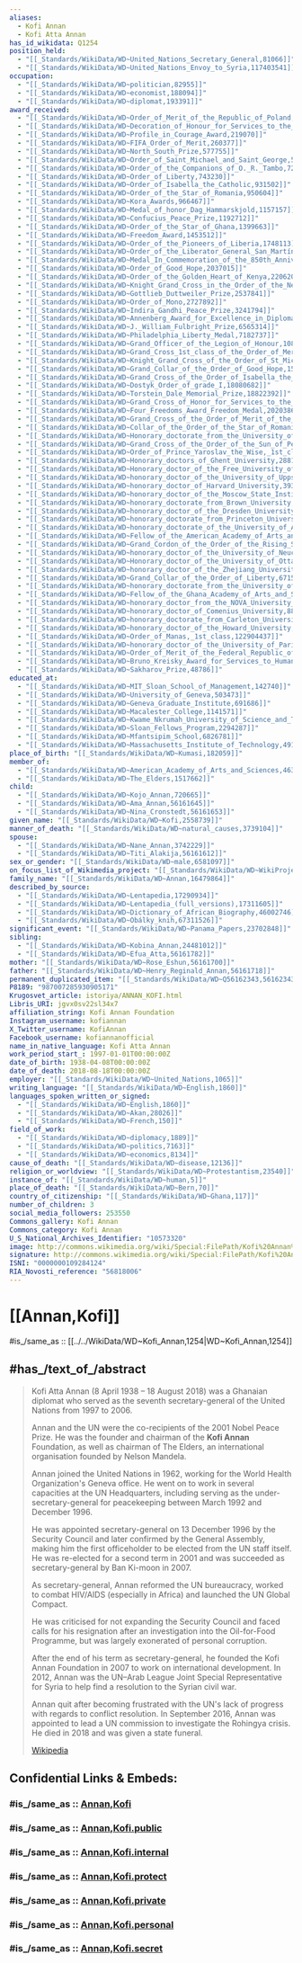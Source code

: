 ```yaml
---
aliases:
  - Kofi Annan
  - Kofi Atta Annan
has_id_wikidata: Q1254
position_held:
  - "[[_Standards/WikiData/WD~United_Nations_Secretary_General,81066]]"
  - "[[_Standards/WikiData/WD~United_Nations_Envoy_to_Syria,117403541]]"
occupation:
  - "[[_Standards/WikiData/WD~politician,82955]]"
  - "[[_Standards/WikiData/WD~economist,188094]]"
  - "[[_Standards/WikiData/WD~diplomat,193391]]"
award_received:
  - "[[_Standards/WikiData/WD~Order_of_Merit_of_the_Republic_of_Poland,93982]]"
  - "[[_Standards/WikiData/WD~Decoration_of_Honour_for_Services_to_the_Republic_of_Austria,94044]]"
  - "[[_Standards/WikiData/WD~Profile_in_Courage_Award,219070]]"
  - "[[_Standards/WikiData/WD~FIFA_Order_of_Merit,260377]]"
  - "[[_Standards/WikiData/WD~North_South_Prize,577755]]"
  - "[[_Standards/WikiData/WD~Order_of_Saint_Michael_and_Saint_George,585087]]"
  - "[[_Standards/WikiData/WD~Order_of_the_Companions_of_O._R._Tambo,727815]]"
  - "[[_Standards/WikiData/WD~Order_of_Liberty,743230]]"
  - "[[_Standards/WikiData/WD~Order_of_Isabella_the_Catholic,931502]]"
  - "[[_Standards/WikiData/WD~Order_of_the_Star_of_Romania,950604]]"
  - "[[_Standards/WikiData/WD~Kora_Awards,966467]]"
  - "[[_Standards/WikiData/WD~Medal_of_honor_Dag_Hammarskjold,1157157]]"
  - "[[_Standards/WikiData/WD~Confucius_Peace_Prize,1192712]]"
  - "[[_Standards/WikiData/WD~Order_of_the_Star_of_Ghana,1399663]]"
  - "[[_Standards/WikiData/WD~Freedom_Award,1453512]]"
  - "[[_Standards/WikiData/WD~Order_of_the_Pioneers_of_Liberia,1748113]]"
  - "[[_Standards/WikiData/WD~Order_of_the_Liberator_General_San_Martín,1783970]]"
  - "[[_Standards/WikiData/WD~Medal_In_Commemoration_of_the_850th_Anniversary_of_Moscow_,1992013]]"
  - "[[_Standards/WikiData/WD~Order_of_Good_Hope,2037015]]"
  - "[[_Standards/WikiData/WD~Order_of_the_Golden_Heart_of_Kenya,2206209]]"
  - "[[_Standards/WikiData/WD~Knight_Grand_Cross_in_the_Order_of_the_Netherlands_Lion,2297608]]"
  - "[[_Standards/WikiData/WD~Gottlieb_Duttweiler_Prize,2537841]]"
  - "[[_Standards/WikiData/WD~Order_of_Mono,2727892]]"
  - "[[_Standards/WikiData/WD~Indira_Gandhi_Peace_Prize,3241794]]"
  - "[[_Standards/WikiData/WD~Annenberg_Award_for_Excellence_in_Diplomacy,4769000]]"
  - "[[_Standards/WikiData/WD~J._William_Fulbright_Prize,6565314]]"
  - "[[_Standards/WikiData/WD~Philadelphia_Liberty_Medal,7182737]]"
  - "[[_Standards/WikiData/WD~Grand_Officer_of_the_Legion_of_Honour,10855216]]"
  - "[[_Standards/WikiData/WD~Grand_Cross_1st_class_of_the_Order_of_Merit_of_the_Federal_Republic_of_Germany,10905105]]"
  - "[[_Standards/WikiData/WD~Knight_Grand_Cross_of_the_Order_of_St_Michael_and_St_George,12177423]]"
  - "[[_Standards/WikiData/WD~Grand_Collar_of_the_Order_of_Good_Hope,15279677]]"
  - "[[_Standards/WikiData/WD~Grand_Cross_of_the_Order_of_Isabella_the_Catholic,17365974]]"
  - "[[_Standards/WikiData/WD~Dostyk_Order_of_grade_I,18080682]]"
  - "[[_Standards/WikiData/WD~Torstein_Dale_Memorial_Prize,18822392]]"
  - "[[_Standards/WikiData/WD~Grand_Cross_of_Honor_for_Services_to_the_Republic_of_Austria,19883682]]"
  - "[[_Standards/WikiData/WD~Four_Freedoms_Award_Freedom_Medal,20203866]]"
  - "[[_Standards/WikiData/WD~Grand_Cross_of_the_Order_of_Merit_of_the_Republic_of_Poland,20853482]]"
  - "[[_Standards/WikiData/WD~Collar_of_the_Order_of_the_Star_of_Romania,20857526]]"
  - "[[_Standards/WikiData/WD~Honorary_doctorate_from_the_University_of_Geneva,25287226]]"
  - "[[_Standards/WikiData/WD~Grand_Cross_of_the_Order_of_the_Sun_of_Peru,25755314]]"
  - "[[_Standards/WikiData/WD~Order_of_Prince_Yaroslav_the_Wise,_1st_class,28481165]]"
  - "[[_Standards/WikiData/WD~Honorary_doctors_of_Ghent_University,28814622]]"
  - "[[_Standards/WikiData/WD~Honorary_doctor_of_the_Free_University_of_Berlin,32331664]]"
  - "[[_Standards/WikiData/WD~honorary_doctor_of_the_University_of_Uppsala,38040410]]"
  - "[[_Standards/WikiData/WD~honorary_doctor_of_Harvard_University,39384825]]"
  - "[[_Standards/WikiData/WD~honorary_doctor_of_the_Moscow_State_Institute_of_International_Relations,41695835]]"
  - "[[_Standards/WikiData/WD~honorary_doctorate_from_Brown_University,41795411]]"
  - "[[_Standards/WikiData/WD~honorary_doctor_of_the_Dresden_University_of_Technology,41805943]]"
  - "[[_Standards/WikiData/WD~honorary_doctorate_from_Princeton_University,42309226]]"
  - "[[_Standards/WikiData/WD~honorary_doctorate_of_the_University_of_Alcala,50621866]]"
  - "[[_Standards/WikiData/WD~Fellow_of_the_American_Academy_of_Arts_and_Sciences,52382875]]"
  - "[[_Standards/WikiData/WD~Grand_Cordon_of_the_Order_of_the_Rising_Sun,55339171]]"
  - "[[_Standards/WikiData/WD~honorary_doctor_of_the_University_of_Neuchâtel,60824489]]"
  - "[[_Standards/WikiData/WD~Honorary_doctor_of_the_University_of_Ottawa,62592341]]"
  - "[[_Standards/WikiData/WD~honorary_doctor_of_the_Zhejiang_University,63091998]]"
  - "[[_Standards/WikiData/WD~Grand_Collar_of_the_Order_of_Liberty,67155304]]"
  - "[[_Standards/WikiData/WD~honorary_doctorate_from_the_University_of_Notre_Dame,68599272]]"
  - "[[_Standards/WikiData/WD~Fellow_of_the_Ghana_Academy_of_Arts_and_Sciences,69326471]]"
  - "[[_Standards/WikiData/WD~honorary_doctor_from_the_NOVA_University_Lisbon,69626819]]"
  - "[[_Standards/WikiData/WD~honorary_doctor_of_Comenius_University,88466601]]"
  - "[[_Standards/WikiData/WD~honorary_doctorate_from_Carleton_University,101087561]]"
  - "[[_Standards/WikiData/WD~honorary_doctor_of_the_Howard_University,101422305]]"
  - "[[_Standards/WikiData/WD~Order_of_Manas,_1st_class,122904437]]"
  - "[[_Standards/WikiData/WD~honorary_doctor_of_the_University_of_Paris_1_Pantheon_Sorbonne,126416227]]"
  - "[[_Standards/WikiData/WD~Order_of_Merit_of_the_Federal_Republic_of_Germany,21164]]"
  - "[[_Standards/WikiData/WD~Bruno_Kreisky_Award_for_Services_to_Human_Rights,31696]]"
  - "[[_Standards/WikiData/WD~Sakharov_Prize,48786]]"
educated_at:
  - "[[_Standards/WikiData/WD~MIT_Sloan_School_of_Management,142740]]"
  - "[[_Standards/WikiData/WD~University_of_Geneva,503473]]"
  - "[[_Standards/WikiData/WD~Geneva_Graduate_Institute,691686]]"
  - "[[_Standards/WikiData/WD~Macalester_College,1141571]]"
  - "[[_Standards/WikiData/WD~Kwame_Nkrumah_University_of_Science_and_Technology,1654025]]"
  - "[[_Standards/WikiData/WD~Sloan_Fellows_Program,2294287]]"
  - "[[_Standards/WikiData/WD~Mfantsipim_School,6826781]]"
  - "[[_Standards/WikiData/WD~Massachusetts_Institute_of_Technology,49108]]"
place_of_birth: "[[_Standards/WikiData/WD~Kumasi,182059]]"
member_of:
  - "[[_Standards/WikiData/WD~American_Academy_of_Arts_and_Sciences,463303]]"
  - "[[_Standards/WikiData/WD~The_Elders,1517662]]"
child:
  - "[[_Standards/WikiData/WD~Kojo_Annan,720665]]"
  - "[[_Standards/WikiData/WD~Ama_Annan,56161645]]"
  - "[[_Standards/WikiData/WD~Nina_Cronstedt,56161653]]"
given_name: "[[_Standards/WikiData/WD~Kofi,2558739]]"
manner_of_death: "[[_Standards/WikiData/WD~natural_causes,3739104]]"
spouse:
  - "[[_Standards/WikiData/WD~Nane_Annan,3742229]]"
  - "[[_Standards/WikiData/WD~Titi_Alakija,56161612]]"
sex_or_gender: "[[_Standards/WikiData/WD~male,6581097]]"
on_focus_list_of_Wikimedia_project: "[[_Standards/WikiData/WD~WikiProject_Human_rights,13382529]]"
family_name: "[[_Standards/WikiData/WD~Annan,16479864]]"
described_by_source:
  - "[[_Standards/WikiData/WD~Lentapedia,17290934]]"
  - "[[_Standards/WikiData/WD~Lentapedia_(full_versions),17311605]]"
  - "[[_Standards/WikiData/WD~Dictionary_of_African_Biography,46002746]]"
  - "[[_Standards/WikiData/WD~Obálky_knih,67311526]]"
significant_event: "[[_Standards/WikiData/WD~Panama_Papers,23702848]]"
sibling:
  - "[[_Standards/WikiData/WD~Kobina_Annan,24481012]]"
  - "[[_Standards/WikiData/WD~Efua_Atta,56161782]]"
mother: "[[_Standards/WikiData/WD~Rose_Eshun,56161700]]"
father: "[[_Standards/WikiData/WD~Henry_Reginald_Annan,56161718]]"
permanent_duplicated_item: "[[_Standards/WikiData/WD~Q56162343,56162343]]"
P8189: "987007285930905171"
Krugosvet_article: istoriya/ANNAN_KOFI.html
Libris_URI: jgvx0sv22sl34x7
affiliation_string: Kofi Annan Foundation
Instagram_username: kofiannan
X_Twitter_username: KofiAnnan
Facebook_username: kofiannanofficial
name_in_native_language: Kofi Atta Annan
work_period_start_: 1997-01-01T00:00:00Z
date_of_birth: 1938-04-08T00:00:00Z
date_of_death: 2018-08-18T00:00:00Z
employer: "[[_Standards/WikiData/WD~United_Nations,1065]]"
writing_language: "[[_Standards/WikiData/WD~English,1860]]"
languages_spoken_written_or_signed:
  - "[[_Standards/WikiData/WD~English,1860]]"
  - "[[_Standards/WikiData/WD~Akan,28026]]"
  - "[[_Standards/WikiData/WD~French,150]]"
field_of_work:
  - "[[_Standards/WikiData/WD~diplomacy,1889]]"
  - "[[_Standards/WikiData/WD~politics,7163]]"
  - "[[_Standards/WikiData/WD~economics,8134]]"
cause_of_death: "[[_Standards/WikiData/WD~disease,12136]]"
religion_or_worldview: "[[_Standards/WikiData/WD~Protestantism,23540]]"
instance_of: "[[_Standards/WikiData/WD~human,5]]"
place_of_death: "[[_Standards/WikiData/WD~Bern,70]]"
country_of_citizenship: "[[_Standards/WikiData/WD~Ghana,117]]"
number_of_children: 3
social_media_followers: 253550
Commons_gallery: Kofi Annan
Commons_category: Kofi Annan
U_S_National_Archives_Identifier: "10573320"
image: http://commons.wikimedia.org/wiki/Special:FilePath/Kofi%20Annan%202012%20%28cropped%29.jpg
signature: http://commons.wikimedia.org/wiki/Special:FilePath/Kofi%20Annan%20signature.svg
ISNI: "0000000109284124"
RIA_Novosti_reference: "56818006"
---
```


# [[Annan,Kofi]] 

#is_/same_as :: [[../../WikiData/WD~Kofi_Annan,1254|WD~Kofi_Annan,1254]] 

## #has_/text_of_/abstract 

> Kofi Atta Annan (8 April 1938 – 18 August 2018) was a Ghanaian diplomat 
> who served as the seventh secretary-general of the United Nations from 1997 to 2006. 
> 
> Annan and the UN were the co-recipients of the 2001 Nobel Peace Prize. 
> He was the founder and chairman of the **Kofi Annan** Foundation, 
> as well as chairman of The Elders, an international organisation founded by Nelson Mandela.
>
> Annan joined the United Nations in 1962, working for the World Health Organization's Geneva office. 
> He went on to work in several capacities at the UN Headquarters, 
> including serving as the under-secretary-general for peacekeeping 
> between March 1992 and December 1996. 
> 
> He was appointed secretary-general on 13 December 1996 by the Security Council 
> and later confirmed by the General Assembly, 
> making him the first officeholder to be elected from the UN staff itself. 
> He was re-elected for a second term in 2001 
> and was succeeded as secretary-general by Ban Ki-moon in 2007.
>
> As secretary-general, Annan reformed the UN bureaucracy, 
> worked to combat HIV/AIDS (especially in Africa) and launched the UN Global Compact. 
> 
> He was criticised for not expanding the Security Council 
> and faced calls for his resignation after an investigation into the Oil-for-Food Programme, 
> but was largely exonerated of personal corruption. 
> 
> After the end of his term as secretary-general, he founded the Kofi Annan Foundation in 2007 
> to work on international development. 
> In 2012, Annan was the UN–Arab League Joint Special Representative for Syria 
> to help find a resolution to the Syrian civil war. 
> 
> Annan quit after becoming frustrated with the UN's lack of progress with regards to conflict resolution. 
> In September 2016, Annan was appointed to lead a UN commission to investigate the Rohingya crisis. 
> He died in 2018 and was given a state funeral.
>
> [Wikipedia](https://en.wikipedia.org/wiki/Kofi%20Annan) 


## Confidential Links & Embeds: 

### #is_/same_as :: [Annan,Kofi](/_Standards/UN(United_Nations)/UN~General_Secretary/Annan,Kofi.md) 

### #is_/same_as :: [Annan,Kofi.public](/_public/UN(United_Nations)/UN~General_Secretary/Annan,Kofi.public.md) 

### #is_/same_as :: [Annan,Kofi.internal](/_internal/UN(United_Nations)/UN~General_Secretary/Annan,Kofi.internal.md) 

### #is_/same_as :: [Annan,Kofi.protect](/_protect/UN(United_Nations)/UN~General_Secretary/Annan,Kofi.protect.md) 

### #is_/same_as :: [Annan,Kofi.private](/_private/UN(United_Nations)/UN~General_Secretary/Annan,Kofi.private.md) 

### #is_/same_as :: [Annan,Kofi.personal](/_personal/UN(United_Nations)/UN~General_Secretary/Annan,Kofi.personal.md) 

### #is_/same_as :: [Annan,Kofi.secret](/_secret/UN(United_Nations)/UN~General_Secretary/Annan,Kofi.secret.md)

